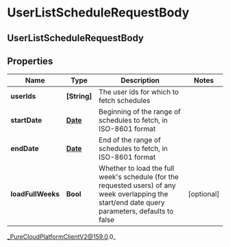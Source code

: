# UserListScheduleRequestBody

## UserListScheduleRequestBody

## Properties

|Name | Type | Description | Notes|
|------------ | ------------- | ------------- | -------------|
| **userIds** | **[String]** | The user ids for which to fetch schedules | |
| **startDate** | [**Date**](Date) | Beginning of the range of schedules to fetch, in ISO-8601 format | |
| **endDate** | [**Date**](Date) | End of the range of schedules to fetch, in ISO-8601 format | |
| **loadFullWeeks** | **Bool** | Whether to load the full week&#39;s schedule (for the requested users) of any week overlapping the start/end date query parameters, defaults to false | [optional] |



_PureCloudPlatformClientV2@159.0.0_
